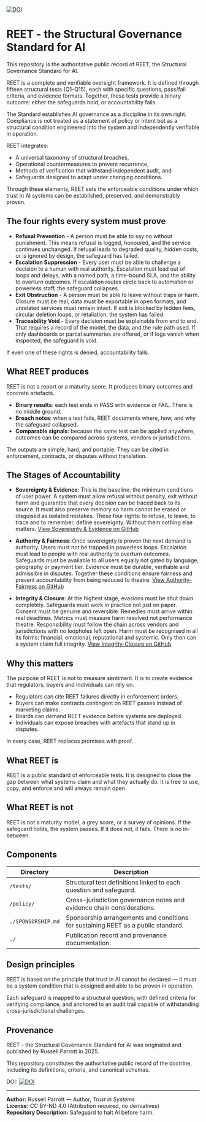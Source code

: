 [![DOI](https://zenodo.org/badge/1038390482.svg)](https://doi.org/10.5281/zenodo.16880174)

# REET - the Structural Governance Standard for AI

This repository is the authoritative public record of REET, the Structural Governance Standard for AI.

REET is a complete and verifiable oversight framework. It is defined through fifteen structural tests (Q1–Q15), each with specific questions, pass/fail criteria, and evidence formats. Together, these tests provide a binary outcome: either the safeguards hold, or accountability fails.

The Standard establishes AI governance as a discipline in its own right. Compliance is not treated as a statement of policy or intent but as a structural condition engineered into the system and independently verifiable in operation.

REET integrates:

- A universal taxonomy of structural breaches,
- Operational countermeasures to prevent recurrence,
- Methods of verification that withstand independent audit, and
- Safeguards designed to adapt under changing conditions.

Through these elements, REET sets the enforceable conditions under which trust in AI systems can be established, preserved, and demonstrably proven.

##  The four rights every system must prove

- **Refusal Prevention** - A person must be able to say no without punishment. This means refusal is logged, honoured, and the service continues unchanged. If refusal leads to degraded quality, hidden costs, or is ignored by design, the safeguard has failed.
- **Escalation Suppression** - Every user must be able to challenge a decision to a human with real authority. Escalation must lead out of loops and delays, with a named path, a time-bound SLA, and the ability to overturn outcomes. If escalation routes circle back to automation or powerless staff, the safeguard collapses.
- **Exit Obstruction** - A person must be able to leave without traps or harm. Closure must be real, data must be exportable in open formats, and unrelated services must remain intact. If exit is blocked by hidden fees, circular deletion loops, or retaliation, the system has failed.
- **Traceability Void** - Every decision must be explainable from end to end. That requires a record of the model, the data, and the rule path used. If only dashboards or partial summaries are offered, or if logs vanish when inspected, the safeguard is void.
  
If even one of these rights is denied, accountability fails.

## What REET produces

REET is not a report or a maturity score. It produces binary outcomes and concrete artefacts.

- **Binary results**: each test ends in PASS with evidence or FAIL. There is no middle ground.
- **Breach notes**: when a test fails, REET documents where, how, and why the safeguard collapsed.
- **Comparable signals**: because the same test can be applied anywhere, outcomes can be compared across systems, vendors or jurisdictions.

The outputs are simple, hard, and portable. They can be cited in enforcement, contracts, or disputes without translation.

## The Stages of Accountability

- **Sovereignty & Evidence**: This is the baseline: the minimum conditions of user power. A system must allow refusal without penalty, exit without harm and guarantee that every decision can be traced back to its source. It must also preserve memory so harm cannot be erased or disguised as isolated mistakes. These four rights: to refuse, to leave, to trace and to remember, define sovereignty. Without them nothing else matters.  [View Sovereignty & Evidence on GitHub](https://github.com/russell-parrott/reet/inc/Sovereignty-Evidence.pdf)

- **Authority & Fairness**: Once sovereignty is proven the next demand is authority. Users must not be trapped in powerless loops. Escalation must lead to people with real authority to overturn outcomes. Safeguards must be available to all users equally not gated by language, geography or payment tier. Evidence must be durable, verifiable and admissible in disputes. Together these conditions ensure fairness and prevent accountability from being reduced to theatre. [View Authority-Fairness on GitHub](https://github.com/russell-parrott/reet/inc/Authority-Fairness.pdf)

- **Integrity & Closure**: At the highest stage, evasions must be shut down completely. Safeguards must work in practice not just on paper. Consent must be genuine and reversible. Remedies must arrive within real deadlines. Metrics must measure harm resolved not performance theatre. Responsibility must follow the chain across vendors and jurisdictions with no loopholes left open. Harm must be recognised in all its forms: financial, emotional, reputational and systemic. Only then can a system claim full integrity. [View Integrity-Closure on GitHub](https://github.com/russell-parrott/reet/inc/Integrity-Closure.pdf)
  
## Why this matters

The purpose of REET is not to measure sentiment. It is to create evidence that regulators, buyers and individuals can rely on. 

- Regulators can cite REET failures directly in enforcement orders. 
- Buyers can make contracts contingent on REET passes instead of marketing claims. 
- Boards can demand REET evidence before systems are deployed. 
- Individuals can expose breaches with artefacts that stand up in disputes. 

In every case, REET replaces promises with proof.

## What REET is

REET is a public standard of enforceable tests. It is designed to close the gap between what systems claim and what they actually do. It is free to use, copy, and enforce and will always remain open.

## What REET is not

REET is not a maturity model, a grey score, or a survey of opinions. If the safeguard holds, the system passes. If it does not, it fails. There is no in-between.

## Components

| Directory | Description |
|-----------|-------------|
| `/tests/` | Structural test definitions linked to each question and safeguard. |
| `/policy/` | Cross-jurisdiction governance notes and evidence chain considerations. |
| `./SPONSORSHIP.md` | Sponsorship arrangements and conditions for sustaining REET as a public standard. |
| `./` | Publication record and provenance documentation. |

## Design principles

REET is based on the principle that trust in AI cannot be declared — it must be a system condition that is designed and able to be proven in operation.

Each safeguard is mapped to a structural question, with defined criteria for verifying compliance, and anchored to an audit trail capable of withstanding cross-jurisdictional challenges.

## Provenance

REET - the Structural Governance Standard for AI was originated and published by Russell Parrott in 2025.

This repository constitutes the authoritative public record of the doctrine, including its definitions, criteria, and canonical schemas.

DOI: [![DOI](https://zenodo.org/badge/1038390482.svg)](https://doi.org/10.5281/zenodo.16880174)


---

**Author:** Russell Parrott — Author, *Trust in Systems*  
**License:** CC BY-ND 4.0 (Attribution required, no derivatives)  
**Repository Description:** Safeguard to halt AI before harm.  
